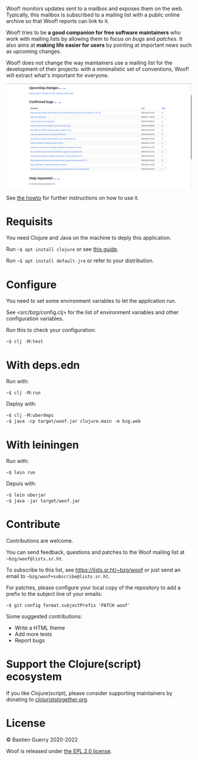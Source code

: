 Woof! monitors updates sent to a mailbox and exposes them on the web.
Typically, this mailbox is subscribed to a mailing list with a public
online archive so that Woof! reports can link to it.

Woof! tries to be **a good companion for free software maintainers** who
work with mailing lists by allowing them to focus on *bugs* and *patches*.
It also aims at **making life easier for users** by pointing at important
news such as upcoming changes.

Woof! does not change the way maintainers use a mailing list for the
development of their projects: with a minimalistic set of conventions,
Woof! will extract what's important for everyone.

![img](woof.png)

See [the howto](resources/md/howto.md) for further instructions on how to use it.


# Requisits

You need Clojure and Java on the machine to deply this application.

Run `~$ apt install clojure` or see [this guide](https://clojure.org/guides/getting_started).

Run `~$ apt install default-jre` or refer to your distribution.


# Configure

You need to set some environment variables to let the application run.

See <src/bzg/config.clj> for the list of environment variables and
other configuration variables.

Run this to check your configuration:

    ~$ clj -M:test


# With deps.edn

Run with:

    ~$ clj -M:run

Deploy with:

    ~$ clj -M:uberdeps
    ~$ java -cp target/woof.jar clojure.main -m bzg.web


# With leiningen

Run with:

    ~$ lein run

Depuis with:

    ~$ lein uberjar
    ~$ java -jar target/woof.jar


# Contribute

Contributions are welcome.

You can send feedback, questions and patches to the Woof mailing list
at `~bzg/woof@lists.sr.ht`.

To subscribe to this list, see <https://lists.sr.ht/~bzg/woof> or just
send an email to `~bzg/woof+subscribe@lists.sr.ht`.

For patches, please configure your local copy of the repository to add
a prefix to the subject line of your emails:

    ~$ git config format.subjectPrefix 'PATCH woof'

Some suggested contributions:

-   Write a HTML theme
-   Add more tests
-   Report bugs


# Support the Clojure(script) ecosystem

If you like Clojure(script), please consider supporting maintainers by
donating to [clojuriststogether.org](https://www.clojuriststogether.org).


# License

© Bastien Guerry 2020-2022

Woof is released under [the EPL 2.0 license](LICENSES/EPL-2.0.txt).

